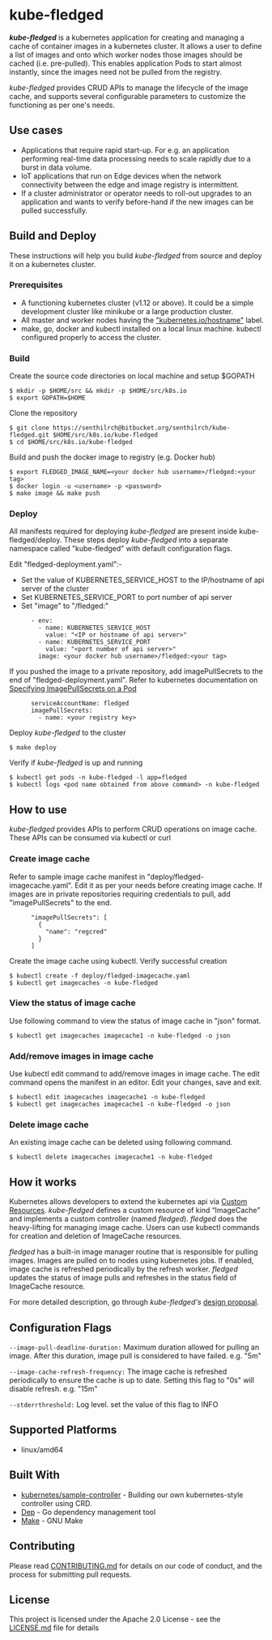 # kube-fledged

**_kube-fledged_** is a kubernetes application for creating and managing a cache of container images in a kubernetes cluster. It allows a user to define a list of images and onto which worker nodes those images should be cached (i.e. pre-pulled). This enables application Pods to start almost instantly, since the images need not be pulled from the registry.

_kube-fledged_ provides CRUD APIs to manage the lifecycle of the image cache, and supports several configurable parameters to customize the functioning as per one's needs. 

## Use cases

- Applications that require rapid start-up. For e.g. an application performing real-time data processing needs to scale rapidly due to a burst in data volume.
- IoT applications that run on Edge devices when the network connectivity between the edge and image registry is intermittent.
- If a cluster administrator or operator needs to roll-out upgrades to an application and wants to verify before-hand if the new images can be pulled successfully.

## Build and Deploy

These instructions will help you build _kube-fledged_ from source and deploy it on a kubernetes cluster.

### Prerequisites

- A functioning kubernetes cluster (v1.12 or above). It could be a simple development cluster like minikube or a large production cluster.
- All master and worker nodes having the ["kubernetes.io/hostname"](https://kubernetes.io/docs/reference/kubernetes-api/labels-annotations-taints/#kubernetes-io-hostname) label.
- make, go, docker and kubectl installed on a local linux machine. kubectl configured properly to access the cluster.

### Build

Create the source code directories on local machine and setup $GOPATH

```
$ mkdir -p $HOME/src && mkdir -p $HOME/src/k8s.io
$ export GOPATH=$HOME
```

Clone the repository

```
$ git clone https://senthilrch@bitbucket.org/senthilrch/kube-fledged.git $HOME/src/k8s.io/kube-fledged
$ cd $HOME/src/k8s.io/kube-fledged
```

Build and push the docker image to registry (e.g. Docker hub)

```
$ export FLEDGED_IMAGE_NAME=<your docker hub username>/fledged:<your tag>
$ docker login -u <username> -p <password>
$ make image && make push
```

### Deploy

All manifests required for deploying _kube-fledged_ are present inside kube-fledged/deploy. These steps deploy _kube-fledged_ into a separate namespace called "kube-fledged" with default configuration flags.

Edit "fledged-deployment.yaml":-

- Set the value of KUBERNETES_SERVICE_HOST to the IP/hostname of api server of the cluster 
- Set KUBERNETES_SERVICE_PORT to port number of api server
- Set "image" to "<your docker hub username>/fledged:<your tag>"

```
      - env:
        - name: KUBERNETES_SERVICE_HOST
          value: "<IP or hostname of api server>"
        - name: KUBERNETES_SERVICE_PORT
          value: "<port number of api server>"
        image: <your docker hub username>/fledged:<your tag>
```

If you pushed the image to a private repository, add imagePullSecrets to the end of "fledged-deployment.yaml". Refer to kubernetes documentation on [Specifying ImagePullSecrets on a Pod](https://kubernetes.io/docs/concepts/containers/images/#specifying-imagepullsecrets-on-a-pod)

```
      serviceAccountName: fledged
      imagePullSecrets:
        - name: <your registry key>
```

Deploy _kube-fledged_ to the cluster
```
$ make deploy
```

Verify if _kube-fledged_ is up and running
```
$ kubectl get pods -n kube-fledged -l app=fledged
$ kubectl logs <pod name obtained from above command> -n kube-fledged
```

## How to use

_kube-fledged_ provides APIs to perform CRUD operations on image cache.  These APIs can be consumed via kubectl or curl

### Create image cache

Refer to sample image cache manifest in "deploy/fledged-imagecache.yaml". Edit it as per your needs before creating image cache. If images are in private repositories requiring credentials to pull, add "imagePullSecrets" to the end.
```
      "imagePullSecrets": [
        {
          "name": "regcred"
        }
      ]
```

Create the image cache using kubectl. Verify successful creation
```
$ kubectl create -f deploy/fledged-imagecache.yaml
$ kubectl get imagecaches -n kube-fledged
```

### View the status of image cache

Use following command to view the status of image cache in "json" format.
```
$ kubectl get imagecaches imagecache1 -n kube-fledged -o json
```

### Add/remove images in image cache

Use kubectl edit command to add/remove images in image cache. The edit command opens the manifest in an editor. Edit your changes, save and exit.
```
$ kubectl edit imagecaches imagecache1 -n kube-fledged
$ kubectl get imagecaches imagecache1 -n kube-fledged -o json
```

### Delete image cache

An existing image cache can be deleted using following command.
```
$ kubectl delete imagecaches imagecache1 -n kube-fledged
```

## How it works

Kubernetes allows developers to extend the kubernetes api via [Custom Resources](https://kubernetes.io/docs/concepts/extend-kubernetes/api-extension/custom-resources/). _kube-fledged_ defines a custom resource of kind “ImageCache” and implements a custom controller (named _fledged_). _fledged_ does the heavy-lifting for managing image cache. Users can use kubectl commands for creation and deletion of ImageCache resources.

_fledged_ has a built-in image manager routine that is responsible for pulling images. Images are pulled on to nodes using kubernetes jobs. If enabled, image cache is refreshed periodically by the refresh worker. _fledged_ updates the status of image pulls and refreshes in the status field of ImageCache resource.

For more detailed description, go through _kube-fledged's_ [design proposal](docs/cluster-image-cache.md).


## Configuration Flags

`--image-pull-deadline-duration:` Maximum duration allowed for pulling an image. After this duration, image pull is considered to have failed. e.g. "5m"

`--image-cache-refresh-frequency:` The image cache is refreshed periodically to ensure the cache is up to date. Setting this flag to "0s" will disable refresh. e.g. "15m"

`--stderrthreshold:` Log level. set the value of this flag to INFO

## Supported Platforms

- linux/amd64


## Built With

* [kubernetes/sample-controller](https://github.com/kubernetes/sample-controller) - Building our own kubernetes-style controller using CRD.
* [Dep](https://github.com/golang/dep) - Go dependency management tool
* [Make](https://www.gnu.org/software/make/) - GNU Make


## Contributing

Please read [CONTRIBUTING.md](CONTRIBUTING.md) for details on our code of conduct, and the process for submitting pull requests.

## License

This project is licensed under the Apache 2.0 License - see the [LICENSE.md](LICENSE.md) file for details
